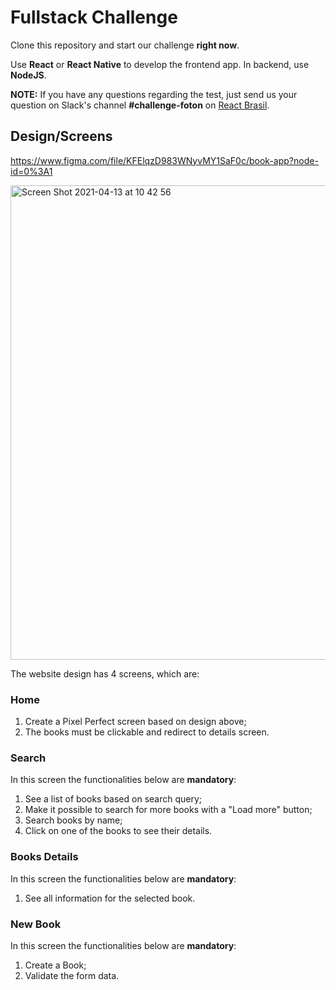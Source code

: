 # Fullstack Challenge

Clone this repository and start our challenge **right now**.

Use **React** or **React Native** to develop the frontend app. In backend, use **NodeJS**.

**NOTE:** If you have any questions regarding the test, just send us your question on Slack's channel **#challenge-foton** on [React Brasil](https://react-brasil-slack.herokuapp.com/).

## Design/Screens

https://www.figma.com/file/KFElqzD983WNyvMY1SaF0c/book-app?node-id=0%3A1

<img width="759" alt="Screen Shot 2021-04-13 at 10 42 56" src="https://user-images.githubusercontent.com/13947203/114562602-04ac2880-9c45-11eb-8f33-cc6637c475fb.png">

The website design has 4 screens, which are:

### Home

1. Create a Pixel Perfect screen based on design above;
2. The books must be clickable and redirect to details screen.

### Search

In this screen the functionalities below are **mandatory**:

1. See a list of books based on search query;
2. Make it possible to search for more books with a "Load more" button;
3. Search books by name;
4. Click on one of the books to see their details.

### Books Details

In this screen the functionalities below are **mandatory**:

1. See all information for the selected book.

### New Book

In this screen the functionalities below are **mandatory**:

1. Create a Book;
2. Validate the form data.
